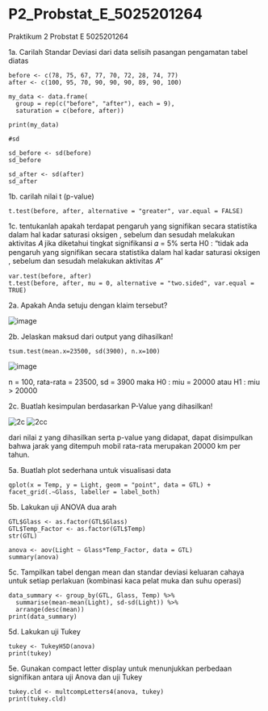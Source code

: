 # P2_Probstat_E_5025201264
Praktikum 2 Probstat E 5025201264

1a. Carilah Standar Deviasi dari data selisih pasangan pengamatan tabel diatas

```
before <- c(78, 75, 67, 77, 70, 72, 28, 74, 77)
after <- c(100, 95, 70, 90, 90, 90, 89, 90, 100)

my_data <- data.frame(
  group = rep(c("before", "after"), each = 9),
  saturation = c(before, after))

print(my_data)

#sd

sd_before <- sd(before)
sd_before

sd_after <- sd(after)
sd_after
```

1b. carilah nilai t (p-value)

```
t.test(before, after, alternative = "greater", var.equal = FALSE)
```

1c. tentukanlah apakah terdapat pengaruh yang signifikan secara statistika dalam hal kadar saturasi oksigen , sebelum dan sesudah melakukan aktivitas 𝐴 jika diketahui tingkat signifikansi 𝛼 = 5% serta H0 : “tidak ada pengaruh yang signifikan secara statistika dalam hal kadar saturasi oksigen , sebelum dan sesudah melakukan aktivitas 𝐴”

```
var.test(before, after)
t.test(before, after, mu = 0, alternative = "two.sided", var.equal = TRUE)
```

2a. Apakah Anda setuju dengan klaim tersebut?

![image](https://user-images.githubusercontent.com/80830860/170877507-83536b77-1996-4081-b466-2269e2de91f7.png)

2b. Jelaskan maksud dari output yang dihasilkan!

```
tsum.test(mean.x=23500, sd(3900), n.x=100)
```
![image](https://user-images.githubusercontent.com/80830860/170877572-da49f762-723d-4b78-bc9f-3794f10d78e5.png)

n = 100, rata-rata = 23500, sd = 3900
maka H0 : miu = 20000
atau
H1 : miu > 20000

2c. Buatlah kesimpulan berdasarkan P-Value yang dihasilkan!

![2c](https://user-images.githubusercontent.com/80830860/170877789-51ced499-6a0e-43f2-9df3-e838dd3e5e00.png)
![2cc](https://user-images.githubusercontent.com/80830860/170877792-d187e78b-3814-4f9b-a42a-db6ae851974e.png)

dari nilai z yang dihasilkan serta p-value yang didapat, dapat disimpulkan bahwa jarak yang ditempuh mobil rata-rata merupakan 20000 km per tahun. 

5a. Buatlah plot sederhana untuk visualisasi data

```
qplot(x = Temp, y = Light, geom = "point", data = GTL) + facet_grid(.~Glass, labeller = label_both)
```

5b. Lakukan uji ANOVA dua arah

```
GTL$Glass <- as.factor(GTL$Glass)
GTL$Temp_Factor <- as.factor(GTL$Temp)
str(GTL)

anova <- aov(Light ~ Glass*Temp_Factor, data = GTL)
summary(anova)
```

5c. Tampilkan tabel dengan mean dan standar deviasi keluaran cahaya untuk setiap perlakuan (kombinasi kaca pelat muka dan suhu operasi)

```
data_summary <- group_by(GTL, Glass, Temp) %>%
  summarise(mean-mean(Light), sd-sd(Light)) %>%
  arrange(desc(mean))
print(data_summary)
```

5d. Lakukan uji Tukey

```
tukey <- TukeyH5D(anova)
print(tukey)
```

5e. Gunakan compact letter display untuk menunjukkan perbedaan signifikan antara uji Anova dan uji Tukey

```
tukey.cld <- multcompLetters4(anova, tukey)
print(tukey.cld)
```
